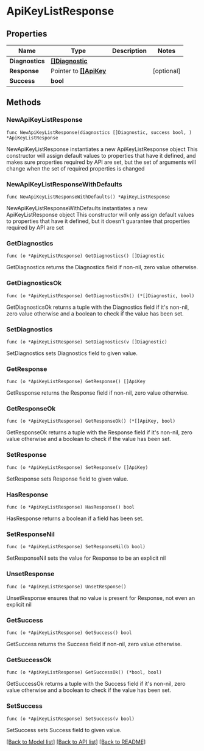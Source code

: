 # ApiKeyListResponse

## Properties

Name | Type | Description | Notes
------------ | ------------- | ------------- | -------------
**Diagnostics** | [**[]Diagnostic**](Diagnostic.md) |  | 
**Response** | Pointer to [**[]ApiKey**](ApiKey.md) |  | [optional] 
**Success** | **bool** |  | 

## Methods

### NewApiKeyListResponse

`func NewApiKeyListResponse(diagnostics []Diagnostic, success bool, ) *ApiKeyListResponse`

NewApiKeyListResponse instantiates a new ApiKeyListResponse object
This constructor will assign default values to properties that have it defined,
and makes sure properties required by API are set, but the set of arguments
will change when the set of required properties is changed

### NewApiKeyListResponseWithDefaults

`func NewApiKeyListResponseWithDefaults() *ApiKeyListResponse`

NewApiKeyListResponseWithDefaults instantiates a new ApiKeyListResponse object
This constructor will only assign default values to properties that have it defined,
but it doesn't guarantee that properties required by API are set

### GetDiagnostics

`func (o *ApiKeyListResponse) GetDiagnostics() []Diagnostic`

GetDiagnostics returns the Diagnostics field if non-nil, zero value otherwise.

### GetDiagnosticsOk

`func (o *ApiKeyListResponse) GetDiagnosticsOk() (*[]Diagnostic, bool)`

GetDiagnosticsOk returns a tuple with the Diagnostics field if it's non-nil, zero value otherwise
and a boolean to check if the value has been set.

### SetDiagnostics

`func (o *ApiKeyListResponse) SetDiagnostics(v []Diagnostic)`

SetDiagnostics sets Diagnostics field to given value.


### GetResponse

`func (o *ApiKeyListResponse) GetResponse() []ApiKey`

GetResponse returns the Response field if non-nil, zero value otherwise.

### GetResponseOk

`func (o *ApiKeyListResponse) GetResponseOk() (*[]ApiKey, bool)`

GetResponseOk returns a tuple with the Response field if it's non-nil, zero value otherwise
and a boolean to check if the value has been set.

### SetResponse

`func (o *ApiKeyListResponse) SetResponse(v []ApiKey)`

SetResponse sets Response field to given value.

### HasResponse

`func (o *ApiKeyListResponse) HasResponse() bool`

HasResponse returns a boolean if a field has been set.

### SetResponseNil

`func (o *ApiKeyListResponse) SetResponseNil(b bool)`

 SetResponseNil sets the value for Response to be an explicit nil

### UnsetResponse
`func (o *ApiKeyListResponse) UnsetResponse()`

UnsetResponse ensures that no value is present for Response, not even an explicit nil
### GetSuccess

`func (o *ApiKeyListResponse) GetSuccess() bool`

GetSuccess returns the Success field if non-nil, zero value otherwise.

### GetSuccessOk

`func (o *ApiKeyListResponse) GetSuccessOk() (*bool, bool)`

GetSuccessOk returns a tuple with the Success field if it's non-nil, zero value otherwise
and a boolean to check if the value has been set.

### SetSuccess

`func (o *ApiKeyListResponse) SetSuccess(v bool)`

SetSuccess sets Success field to given value.



[[Back to Model list]](../README.md#documentation-for-models) [[Back to API list]](../README.md#documentation-for-api-endpoints) [[Back to README]](../README.md)


